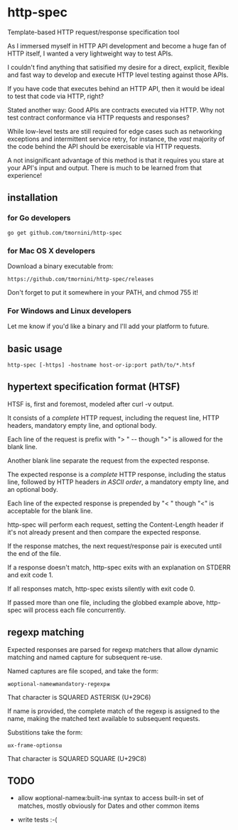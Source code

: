# http-spec
Template-based HTTP request/response specification tool

As I immersed myself in HTTP API development and become a huge fan of HTTP
itself, I wanted a very lightweight way to test APIs.

I couldn't find anything that satisified my desire for a direct, explicit,
flexible and fast way to develop and execute HTTP level testing against those
APIs.

If you have code that executes behind an HTTP API, then it would be ideal to
test that code via HTTP, right?

Stated another way: Good APIs are contracts executed via HTTP. Why not test
contract conformance via HTTP requests and responses?

While low-level tests are still required for edge cases such as networking
exceptions and intermittent service retry, for instance, the *vast* majority
of the code behind the API should be exercisable via HTTP requests.

A not insignificant advantage of this method is that it requires you stare at
your API's input and output. There is much to be learned from that experience!

## installation

### for Go developers

    go get github.com/tmornini/http-spec

### for Mac OS X developers

Download a binary executable from:

    https://github.com/tmornini/http-spec/releases

Don't forget to put it somewhere in your PATH, and chmod 755 it!

### For Windows and Linux developers

Let me know if you'd like a binary and I'll add your platform to future.

## basic usage

    http-spec [-https] -hostname host-or-ip:port path/to/*.htsf

## hypertext specification format (HTSF)

HTSF is, first and foremost, modeled after curl -v output.

It consists of a *complete* HTTP request, including the request line, HTTP
headers, mandatory empty line, and optional body.

Each line of the request is prefix with "> " -- though ">" is allowed for the
blank line.

Another blank line separate the request from the expected response.

The expected response is a *complete* HTTP response, including the status line,
followed by HTTP headers *in ASCII order*, a mandatory empty line, and an
optional body.

Each line of the expected response is prepended by "< " though "<" is acceptable
for the blank line.

http-spec will perform each request, setting the Content-Length header if it's
not already present and then compare the expected response.

If the response matches, the next request/response pair is executed until the
end of the file.

If a response doesn't match, http-spec exits with an explanation on STDERR and
exit code 1.

If all responses match, http-spec exists silently with exit code 0.

If passed more than one file, including the globbed example above, http-spec
will process each file concurrently.

## regexp matching

Expected responses are parsed for regexp matchers that allow dynamic matching
and named capture for subsequent re-use.

Named captures are file scoped, and take the form:

    ⧆optional-name⧆mandatory-regexp⧆

That character is SQUARED ASTERISK (U+29C6)

If name is provided, the complete match of the regexp is assigned to the name,
making the matched text available to subsequent requests.

Substitions take the form:

    ⧈x-frame-options⧈

That character is SQUARED SQUARE (U+29C8)

## TODO

* allow ⧆optional-name⧆:built-in⧆ syntax to access built-in set of matches,
mostly obviously for Dates and other common items

* write tests :-(
